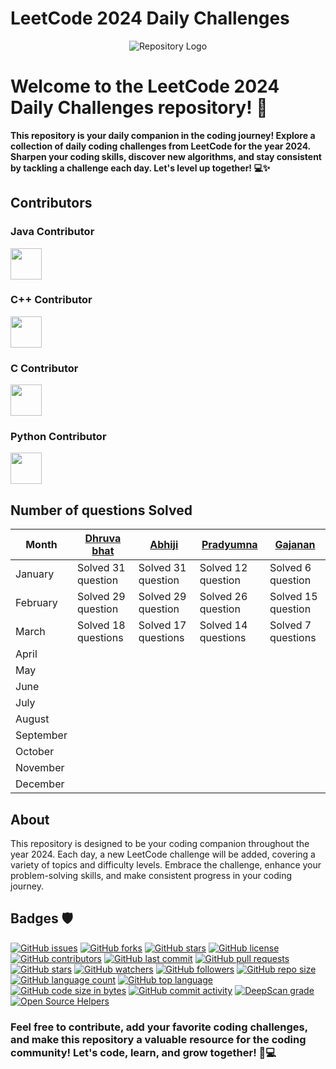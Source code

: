 # LeetCode 2024 Daily Challenges


<p align="center">
  <img src="https://leetcode.com/static/images/LeetCode_Sharing.png" alt="Repository Logo">
</p>

# Welcome to the LeetCode 2024 Daily Challenges repository! 🚀

**This repository is your daily companion in the coding journey! Explore a collection of daily coding challenges from LeetCode for the year 2024. Sharpen your coding skills, discover new algorithms, and stay consistent by tackling a challenge each day. Let's level up together! 💻✨**

## Contributors

### Java Contributor
[<img src="https://avatars.githubusercontent.com/u/122305929?s=400&u=91e7aecf724121f7cfce7557ebf77ac3fc985451&v=4" width="50px" height="50px">](https://github.com/dhruvabhat24)

### C++ Contributor
[<img src="https://avatars.githubusercontent.com/u/145255212?v=4" width="50px" height="50px">](https://github.com/Abiji-2020)

### C Contributor
[<img src="https://avatars.githubusercontent.com/u/122141906?s=400&u=8d14803d835c0fa212713be73cfdd9f58378961d&v=4" width="50px" height="50px">](https://github.com/pradyumna100903)
### Python Contributor
[<img src="https://avatars.githubusercontent.com/u/122141986?v=4" width="50px" height="50px">](https://github.com/GajananShenvi)

## Number of questions Solved
| Month      | [Dhruva bhat](https://github.com/dhruvabhat24)              | [Abhiji](https://github.com/Abiji-2020) | [Pradyumna](https://github.com/pradyumna100903) | [Gajanan](https://github.com/GajananShenvi)  |
|------------|----------------------------------|---------------------------------|-----------------------------|--------------------------------|
| January    |  Solved 31 question              |  Solved 31 question             |  Solved 12 question         |  Solved 6 question            |
| February   |  Solved 29 question              |  Solved 29 question             |  Solved 26 question         |  Solved 15 question            |
| March      |  Solved 18 questions             |  Solved 17 questions            |  Solved 14 questions        |  Solved 7 questions            |
| April      |                                  |                                 |                             |                                |
| May        |                                  |                                 |                             |                                |
| June       |                                  |                                 |                             |                                |
| July       |                                  |                                 |                             |                                |
| August     |                                  |                                 |                             |                                |
| September  |                                  |                                 |                             |                                |
| October    |                                  |                                 |                             |                                |
| November   |                                  |                                 |                             |                                |
| December   |                                  |                                 |                             |                                |


## About

This repository is designed to be your coding companion throughout the year 2024. Each day, a new LeetCode challenge will be added, covering a variety of topics and difficulty levels. Embrace the challenge, enhance your problem-solving skills, and make consistent progress in your coding journey.

## Badges 🛡️
[![GitHub issues](https://img.shields.io/github/issues/dhruvabhat24/Leetcode-2024)](https://github.com/dhruvabhat24/Leetcode-2024/issues)
[![GitHub forks](https://img.shields.io/github/forks/dhruvabhat24/Leetcode-2024)](https://github.com/dhruvabhat24/Leetcode-2024/network)
[![GitHub stars](https://img.shields.io/github/stars/dhruvabhat24/Leetcode-2024)](https://github.com/dhruvabhat24/Leetcode-2024/stargazers)
[![GitHub license](https://img.shields.io/github/license/dhruvabhat24/Leetcode-2024)](https://github.com/dhruvabhat24/Leetcode-2024/blob/main/LICENSE)
[![GitHub contributors](https://img.shields.io/github/contributors/dhruvabhat24/Leetcode-2024)](https://github.com/dhruvabhat24/Leetcode-2024/graphs/contributors)
[![GitHub last commit](https://img.shields.io/github/last-commit/dhruvabhat24/Leetcode-2024)](https://github.com/dhruvabhat24/Leetcode-2024/commits/main)
[![GitHub pull requests](https://img.shields.io/github/issues-pr/dhruvabhat24/Leetcode-2024)](https://github.com/dhruvabhat24/Leetcode-2024/pulls)
[![GitHub stars](https://img.shields.io/github/stars/dhruvabhat24/Leetcode-2024)](https://github.com/dhruvabhat24/Leetcode-2024/stargazers)
[![GitHub watchers](https://img.shields.io/github/watchers/dhruvabhat24/Leetcode-2024?style=social)](https://github.com/dhruvabhat24/Leetcode-2024/watchers)
[![GitHub followers](https://img.shields.io/github/followers/dhruvabhat24?style=social)](https://github.com/dhruvabhat24)
[![GitHub repo size](https://img.shields.io/github/repo-size/dhruvabhat24/Leetcode-2024)](https://github.com/dhruvabhat24/Leetcode-2024)
[![GitHub language count](https://img.shields.io/github/languages/count/dhruvabhat24/Leetcode-2024)](https://github.com/dhruvabhat24/Leetcode-2024)
[![GitHub top language](https://img.shields.io/github/languages/top/dhruvabhat24/Leetcode-2024)](https://github.com/dhruvabhat24/Leetcode-2024)
[![GitHub code size in bytes](https://img.shields.io/github/languages/code-size/dhruvabhat24/Leetcode-2024)](https://github.com/dhruvabhat24/Leetcode-2024)
[![GitHub commit activity](https://img.shields.io/github/commit-activity/w/dhruvabhat24/Leetcode-2024)](https://github.com/dhruvabhat24/Leetcode-2024)
[![DeepScan grade](https://deepscan.io/api/teams/23157/projects/26591/branches/848697/badge/grade.svg)](https://deepscan.io/dashboard#view=project&tid=23157&pid=26591&bid=848697)
[![Open Source Helpers](https://www.codetriage.com/dhruvabhat24/leetcode-2024/badges/users.svg)](https://www.codetriage.com/dhruvabhat24/leetcode-2024)
### Feel free to contribute, add your favorite coding challenges, and make this repository a valuable resource for the coding community! Let's code, learn, and grow together! 🌱💻
